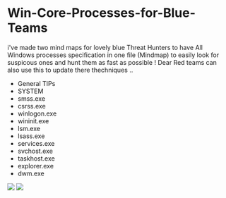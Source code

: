 # Win-Core-Processes-for-Blue-Teams
i've made two mind maps for lovely blue Threat Hunters to have All Windows processes specification in one file (Mindmap) to easily look for suspicous ones and hunt them as fast as possible !
Dear Red teams can also use this to update there thechniques ..
<ul>
 <li>General TIPs</li>
 <li>SYSTEM</li>
 <li>smss.exe</li>
 <li>csrss.exe</li>
 <li>winlogon.exe</li>
 <li>wininit.exe</li>
 <li>lsm.exe</li>
 <li>lsass.exe</li>
 <li>services.exe</li>
 <li>svchost.exe</li>
 <li>taskhost.exe</li>
 <li>explorer.exe</li>
 <li>dwm.exe</li>
</ul>
<img src="https://user-images.githubusercontent.com/86436070/154306993-6555c554-f732-4ec8-9dbd-15e56ec2a714.png">
<img src="https://user-images.githubusercontent.com/86436070/154307008-412784cc-4db6-454e-a933-c125ab970eef.png">

